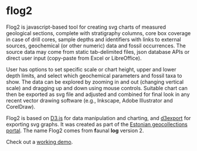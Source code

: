# flog2

Flog2 is javascript-based tool for creating svg charts of measured geological sections, complete with stratigraphy columns, core box coverage in case of drill cores, sample depths and identifiers with links to external sources, geochemical (or other numeric) data and fossil occurrences. The source data may come from static tab-delimited files, json database APIs or direct user input (copy-paste from Excel or LibreOffice). 

User has options to set specific scale or chart height, upper and lower depth limits, and select which geochemical parameters and fossil taxa to show. The data can be explored by zooming in and out (changing vertical scale) and dragging up and down using mouse controls. Suitable chart can then be exported as svg file and adjusted and combined for final look in any recent vector drawing software (e.g., Inkscape, Adobe Illustrator and CorelDraw).

Flog2 is based on [D3.js](https://github.com/mbostock/d3) for data manipulation and charting, and [d3export](https://github.com/agordon/d3export_demo) for exporting svg graphs. It was created as part of the [Estonian geocollections portal](http://geocollections.info). The name Flog2 comes from **f**aunal **log** version 2.

Check out a [working demo](http://geokogud.info/flog2).
